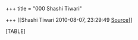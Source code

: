 +++
title = "000 Shashi Tiwari"

+++
[[Shashi Tiwari	2010-08-07, 23:29:49 [Source](https://groups.google.com/g/bvparishat/c/S9LJmiA5NO0)]]



[TABLE]

  

